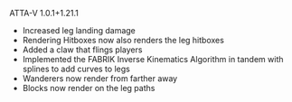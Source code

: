 ATTA-V 1.0.1+1.21.1
- Increased leg landing damage
- Rendering Hitboxes now also renders the leg hitboxes
- Added a claw that flings players
- Implemented the FABRIK Inverse Kinematics Algorithm in tandem with splines to add curves to legs
- Wanderers now render from farther away
- Blocks now render on the leg paths